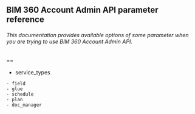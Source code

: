 ## BIM 360 Account Admin API parameter reference
###### *This documentation provides available options of some parameter when you are trying to use BIM 360 Account Admin API.* 
==
* service_types
```
- field
- glue
- schedule
- plan
- doc_manager
```
